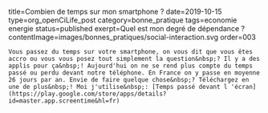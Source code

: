 title=Combien de temps sur mon smartphone ?
date=2019-10-15
type=org_openCiLife_post
category=bonne_pratique
tags=economie energie
status=published
exerpt=Quel est mon degré de dépendance&nbsp;?
contentImage=images/bonnes_pratiques/social-interaction.svg
order=003
~~~~~~
Vous passez du temps sur votre smartphone, on vous dit que vous êtes accro ou vous vous posez tout simplement la question&nbsp;? Il y a des applis pour ça&nbsp;! Aujourd'hui on ne se rend plus compte du temps passé ou perdu devant notre téléphone. En France on y passe en moyenne 26 jours par an. Envie de faire quelque chose&nbsp;? Téléchargez en une de plus&nbsp;! Moi j'utilise&nbsp;: [Temps passé devant l 'écran](https://play.google.com/store/apps/details?id=master.app.screentime&hl=fr)